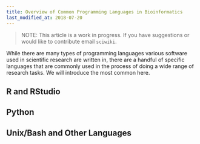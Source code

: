 ```yaml
---
title: Overview of Common Programming Languages in Bioinformatics
last_modified_at: 2018-07-20
---
```

>NOTE: This article is a work in progress. If you have suggestions or would like to contribute email `sciwiki`.  

While there are many types of programming languages various software used in scientific research are written in, there are a handful of specific languages that are commonly used in the process of doing a wide range of research tasks.  We will introduce the most common here.  

## R and RStudio


## Python


## Unix/Bash and Other Languages
